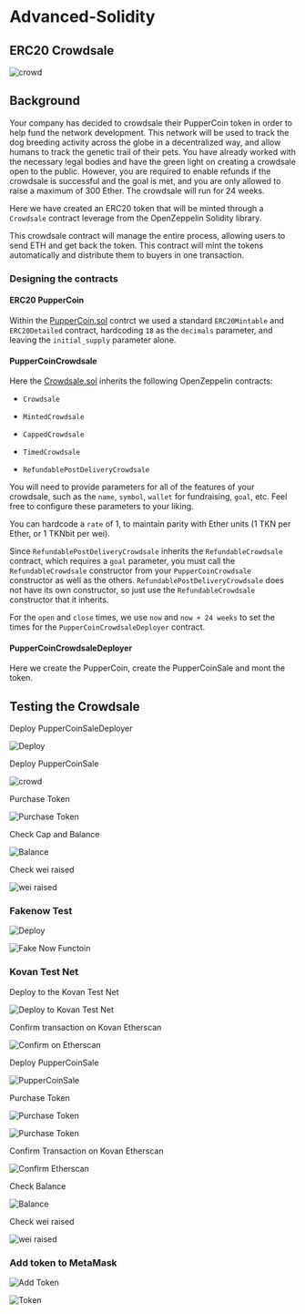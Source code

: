 # Advanced-Solidity

## ERC20 Crowdsale 

![crowd](Images/crowd.png)

## Background 

Your company has decided to crowdsale their PupperCoin token in order to help fund the network development.
This network will be used to track the dog breeding activity across the globe in a decentralized way, and allow humans to track the genetic trail of their pets. You have already worked with the necessary legal bodies and have the green light on creating a crowdsale open to the public. However, you are required to enable refunds if the crowdsale is successful and the goal is met, and you are only allowed to raise a maximum of 300 Ether. The crowdsale will run for 24 weeks.

Here we have created an ERC20 token that will be minted through a `Crowdsale` contract leverage from the OpenZeppelin Solidity library.

This crowdsale contract will manage the entire process, allowing users to send ETH and get back the token.
This contract will mint the tokens automatically and distribute them to buyers in one transaction.

### Designing the contracts

#### ERC20 PupperCoin

Within the [PupperCoin.sol](PupperCoin.sol) contrct we used a standard `ERC20Mintable` and `ERC20Detailed` contract, hardcoding `18` as the `decimals` parameter, and leaving the `initial_supply` parameter alone.

#### PupperCoinCrowdsale

Here the [Crowdsale.sol](Crowdsale.sol) inherits the following OpenZeppelin contracts:

* `Crowdsale`

* `MintedCrowdsale`

* `CappedCrowdsale`

* `TimedCrowdsale`

* `RefundablePostDeliveryCrowdsale`

You will need to provide parameters for all of the features of your crowdsale, such as the `name`, `symbol`, `wallet` for fundraising, `goal`, etc. Feel free to configure these parameters to your liking.

You can hardcode a `rate` of 1, to maintain parity with Ether units (1 TKN per Ether, or 1 TKNbit per wei). 

Since `RefundablePostDeliveryCrowdsale` inherits the `RefundableCrowdsale` contract, which requires a `goal` parameter, you must call the `RefundableCrowdsale` constructor from your `PupperCoinCrowdsale` constructor as well as the others. `RefundablePostDeliveryCrowdsale` does not have its own constructor, so just use the `RefundableCrowdsale` constructor that it inherits.

For the  `open` and `close` times, we use `now` and `now + 24 weeks` to set the times for the `PupperCoinCrowdsaleDeployer` contract.

#### PupperCoinCrowdsaleDeployer

Here we create the PupperCoin, create the PupperCoinSale and mont the token. 

## Testing the Crowdsale

Deploy PupperCoinSaleDeployer

![Deploy](Images/Deploy-PupperCoinSaleDeployer.png)

Deploy PupperCoinSale

![crowd](Images/Deploy-PupperCoinSale.png)

Purchase Token 

![Purchase Token](Images/Purchase-Coins.png)

Check Cap and Balance 

![Balance](Images/Test-Balance.png)

Check wei raised

![wei raised](Images/Test-weiRaised.png)

### Fakenow Test

![Deploy](Images/Deploy-Test.png)

![Fake Now Functoin](Images/FakeNow-Test-Function.png)

### Kovan Test Net

Deploy to the Kovan Test Net

![Deploy to Kovan Test Net](Images/Deploy-Kovan.png)

Confirm transaction on Kovan Etherscan

![Confirm on Etherscan](Images/Etherscan-Confirmation.png)

Deploy PupperCoinSale

![PupperCoinSale](Images/Deploy-CoinSale-Kovan.png)

Purchase Token

![Purchase Token](Images/Kovan-Purchase-Coins.png)

![Purchase Token](Images/Kovan-Purchase.png)

Confirm Transaction on Kovan Etherscan

![Confirm Etherscan](Images/Transaction-Confirmation.png)

Check Balance

![Balance](Images/Kovan-Balance.png)

Check wei raised

![wei raised](Images/Kovan-weiRaised.png)


### Add token to MetaMask

![Add Token](Images/AddToken.png)

![Token](Images/Token.png)
